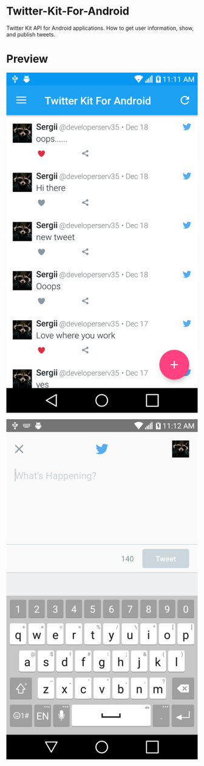 # Twitter-Kit-For-Android
Twitter Kit API for Android applications. How to get user information, show, and publish tweets.

# Preview
![preview 1](https://github.com/developerserv3546/Twitter-Kit-For-Android/blob/master/app/src/main/assets/device-2017-12-21-111131.png)

![preview 2](https://github.com/developerserv3546/Twitter-Kit-For-Android/blob/master/app/src/main/assets/device-2017-12-21-111217.png)
